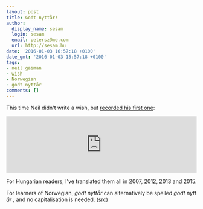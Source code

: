 ```yaml
---
layout: post
title: Godt nyttår!
author:
  display_name: sesam
  login: sesam
  email: petersz@me.com
  url: http://sesam.hu
date: '2016-01-03 16:57:18 +0100'
date_gmt: '2016-01-03 15:57:18 +0100'
tags:
- neil gaiman
- wish
- Norwegian
- godt nyttår
comments: []
---
```


This time Neil didn't write a wish, but [recorded his first one](http://journal.neilgaiman.com/2015/12/a-new-years-wish.html):

<div class="iframe-container">
<iframe src="https://www.youtube.com/embed/NY8MeouaE1w" width="100%" frameborder="0" allow="accelerometer; autoplay; clipboard-write; encrypted-media; gyroscope; picture-in-picture" allowfullscreen></iframe>
</div>

For Hungarian readers, I've translated them all in 2007, [2012](/2012/01/02/ujevi-kivansag), [2013](/2013/01/01/uj-ujevi-kivansag) and [2015](/2015/01/01/uj-uj-ujevi-kivansag).

For learners of Norwegian, _godt nyttår_ can alternatively be spelled _godt nytt år_ , and no capitalisation is needed. ([src](http://www.korrekturavdelingen.no/Godt-Nytt-Aar.htm))
